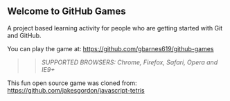 ## Welcome to GitHub Games

A project based learning activity for people who are getting started with Git and GitHub.

You can play the game at: https://github.com/gbarnes619/github-games

>> _*SUPPORTED BROWSERS*: Chrome, Firefox, Safari, Opera and IE9+_

This fun open source game was cloned from: https://github.com/jakesgordon/javascript-tetris
